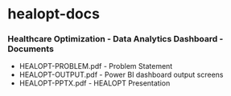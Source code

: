 # healopt-docs
### Healthcare Optimization - Data Analytics Dashboard - Documents
 - HEALOPT-PROBLEM.pdf - Problem Statement
 - HEALOPT-OUTPUT.pdf - Power BI dashboard output screens
 - HEALOPT-PPTX.pdf - HEALOPT Presentation
